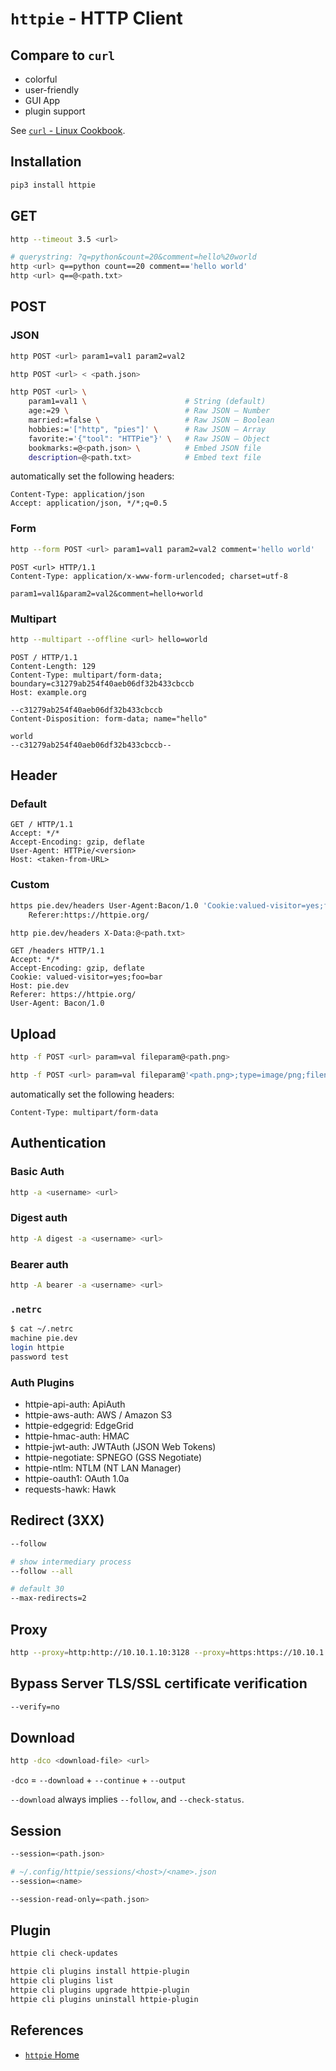 # `httpie` - HTTP Client

## Compare to `curl`

- colorful
- user-friendly
- GUI App
- plugin support

See [`curl` - Linux Cookbook](https://leven-cn.github.io/linux-cookbook/cookbook/start/curl).

## Installation

```bash
pip3 install httpie
```

## GET

```bash
http --timeout 3.5 <url>

# querystring: ?q=python&count=20&comment=hello%20world
http <url> q==python count==20 comment=='hello world'
http <url> q==@<path.txt>
```

## POST

### JSON

```bash
http POST <url> param1=val1 param2=val2

http POST <url> < <path.json>

http POST <url> \
    param1=val1 \                      # String (default)
    age:=29 \                          # Raw JSON — Number
    married:=false \                   # Raw JSON — Boolean
    hobbies:='["http", "pies"]' \      # Raw JSON — Array
    favorite:='{"tool": "HTTPie"}' \   # Raw JSON — Object
    bookmarks:=@<path.json> \          # Embed JSON file
    description=@<path.txt>            # Embed text file
```

automatically set the following headers:

```http
Content-Type: application/json
Accept: application/json, */*;q=0.5
```

### Form

```bash
http --form POST <url> param1=val1 param2=val2 comment='hello world'
```

```http
POST <url> HTTP/1.1
Content-Type: application/x-www-form-urlencoded; charset=utf-8

param1=val1&param2=val2&comment=hello+world
```

### Multipart

```bash
http --multipart --offline <url> hello=world
```

```http
POST / HTTP/1.1
Content-Length: 129
Content-Type: multipart/form-data; boundary=c31279ab254f40aeb06df32b433cbccb
Host: example.org

--c31279ab254f40aeb06df32b433cbccb
Content-Disposition: form-data; name="hello"

world
--c31279ab254f40aeb06df32b433cbccb--
```

## Header

### Default

```http
GET / HTTP/1.1
Accept: */*
Accept-Encoding: gzip, deflate
User-Agent: HTTPie/<version>
Host: <taken-from-URL>
```

### Custom

```bash
https pie.dev/headers User-Agent:Bacon/1.0 'Cookie:valued-visitor=yes;foo=bar' \
    Referer:https://httpie.org/

http pie.dev/headers X-Data:@<path.txt>
```

```http
GET /headers HTTP/1.1
Accept: */*
Accept-Encoding: gzip, deflate
Cookie: valued-visitor=yes;foo=bar
Host: pie.dev
Referer: https://httpie.org/
User-Agent: Bacon/1.0
```

## Upload

```bash
http -f POST <url> param=val fileparam@<path.png>

http -f POST <url> param=val fileparam@'<path.png>;type=image/png;filename=<target.png>'
```

automatically set the following headers:

```http
Content-Type: multipart/form-data
```

## Authentication

### Basic Auth

```bash
http -a <username> <url>
```

### Digest auth

```bash
http -A digest -a <username> <url>
```

### Bearer auth

```bash
http -A bearer -a <username> <url>
```

### `.netrc`

```bash
$ cat ~/.netrc
machine pie.dev
login httpie
password test
```

### Auth Plugins

- httpie-api-auth: ApiAuth
- httpie-aws-auth: AWS / Amazon S3
- httpie-edgegrid: EdgeGrid
- httpie-hmac-auth: HMAC
- httpie-jwt-auth: JWTAuth (JSON Web Tokens)
- httpie-negotiate: SPNEGO (GSS Negotiate)
- httpie-ntlm: NTLM (NT LAN Manager)
- httpie-oauth1: OAuth 1.0a
- requests-hawk: Hawk

## Redirect (3XX)

```bash
--follow

# show intermediary process
--follow --all

# default 30
--max-redirects=2
```

## Proxy

```bash
http --proxy=http:http://10.10.1.10:3128 --proxy=https:https://10.10.1.10:1080 example.org
```

## Bypass Server TLS/SSL certificate verification

```bash
--verify=no
```

## Download

```bash
http -dco <download-file> <url>
```

`-dco` = `--download` + `--continue` + `--output`

`--download` always implies `--follow`, and `--check-status`.

## Session

```bash
--session=<path.json>

# ~/.config/httpie/sessions/<host>/<name>.json
--session=<name>

--session-read-only=<path.json>
```

## Plugin

```bash
httpie cli check-updates

httpie cli plugins install httpie-plugin
httpie cli plugins list
httpie cli plugins upgrade httpie-plugin
httpie cli plugins uninstall httpie-plugin
```

## References

- [`httpie` Home](https://httpie.io)
